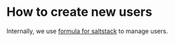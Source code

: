 # How to create new users

Internally, we use [formula for saltstack](https://github.com/saltstack-formulas/users-formula) to manage users.
